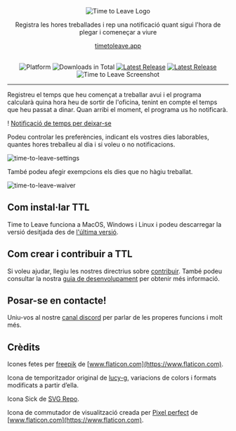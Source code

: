 <div align = "center">
  <img src="../assets/timetoleave.png" alt="Time to Leave Logo">

  <p>Registra les hores treballades i rep una notificació quant sigui l'hora de plegar i comeneçar a viure</p>

  [timetoleave.app](https://timetoleave.app/)
  
  <br/>

<img src="https://img.shields.io/badge/platforms-Windows%20%7C%20MacOS%20%7C%20Linux-green" alt="Platform">
<img src="https://img.shields.io/github/downloads/thamara/time-to-leave/total" alt="Downloads in Total">
<a href="https://github.com/thamara/time-to-leave/releases/latest"><img src="https://img.shields.io/github/v/release/thamara/time-to-leave" alt="Latest Release"></a>
<a href="http://makeapullrequest.com/"><img src="https://img.shields.io/badge/PRs-welcome-purple" alt="Latest Release"></a>

   <br/>

  <img src="https://user-images.githubusercontent.com/3754225/94519528-4e549900-0248-11eb-8872-b6fb2d47f43c.jpg" alt="Time to Leave Screenshot">

  <br/>

</div>

---

Registreu el temps que heu començat a treballar avui i el programa calcularà quina hora heu de sortir de l'oficina, tenint en compte el temps que heu passat a dinar. Quan arribi el moment, el programa us ho notificarà.

! [Notificació de temps per deixar-se](https://user-images.githubusercontent.com/3754225/94519526-4dbc0280-0248-11eb-9738-ffae936cfa4a.jpg)

Podeu controlar les preferències, indicant els vostres dies laborables, quantes hores treballeu al dia i si voleu o no notificacions.

![time-to-leave-settings](https://user-images.githubusercontent.com/3754225/94519531-4eed2f80-0248-11eb-9303-78f9abe69201.jpg)

També podeu afegir exempcions els dies que no hàgiu treballat.

![time-to-leave-waiver](https://user-images.githubusercontent.com/3754225/94762058-4e79a380-03c4-11eb-8f28-1c480dbf8b5c.png)

## Com instal·lar TTL

Time to Leave funciona a MacOS, Windows i Linux i podeu descarregar la versió desitjada des de [l'última versió](https://github.com/thamara/time-to-leave/releases/latest).

## Com crear i contribuir a TTL

Si voleu ajudar, llegiu les nostres directrius sobre [contribuir](../CONTRIBUTING.md).
També podeu consultar la nostra [guia de desenvolupament](../DEVELOPMENT.md) per obtenir més informació.

## Posar-se en contacte!

Uniu-vos al nostre [canal discord](https://discord.gg/P3KkEF5) per parlar de les properes funcions i molt més.

## Crèdits

Icones fetes per [freepik](https://www.flaticon.com/authors/freepik) de [www.flaticon.com](https://www.flaticon.com).

Icona de temporitzador original de [lucy-g](https://icon-icons.com/icon/timer/121243), variacions de colors i formats modificats a partir d’ella.

Icona Sick de [SVG Repo](https://www.svgrepo.com/svg/271898/sick).

Icona de commutador de visualització creada per [Pixel perfect](https://www.flaticon.com/authors/pixel-perfect) de [www.flaticon.com](https://www.flaticon.com).
